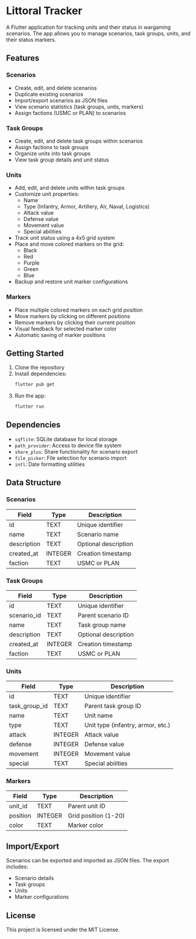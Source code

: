 # Littoral Tracker

A Flutter application for tracking units and their status in wargaming scenarios. The app allows you to manage scenarios, task groups, units, and their status markers.

## Features

### Scenarios
- Create, edit, and delete scenarios
- Duplicate existing scenarios
- Import/export scenarios as JSON files
- View scenario statistics (task groups, units, markers)
- Assign factions (USMC or PLAN) to scenarios

### Task Groups
- Create, edit, and delete task groups within scenarios
- Assign factions to task groups
- Organize units into task groups
- View task group details and unit status

### Units
- Add, edit, and delete units within task groups
- Customize unit properties:
  - Name
  - Type (Infantry, Armor, Artillery, Air, Naval, Logistics)
  - Attack value
  - Defense value
  - Movement value
  - Special abilities
- Track unit status using a 4x5 grid system
- Place and move colored markers on the grid:
  - Black
  - Red
  - Purple
  - Green
  - Blue
- Backup and restore unit marker configurations

### Markers
- Place multiple colored markers on each grid position
- Move markers by clicking on different positions
- Remove markers by clicking their current position
- Visual feedback for selected marker color
- Automatic saving of marker positions

## Getting Started

1. Clone the repository
2. Install dependencies:
   ```bash
   flutter pub get
   ```
3. Run the app:
   ```bash
   flutter run
   ```

## Dependencies

- `sqflite`: SQLite database for local storage
- `path_provider`: Access to device file system
- `share_plus`: Share functionality for scenario export
- `file_picker`: File selection for scenario import
- `intl`: Date formatting utilities

## Data Structure

### Scenarios
| Field | Type | Description |
|-------|------|-------------|
| id | TEXT | Unique identifier |
| name | TEXT | Scenario name |
| description | TEXT | Optional description |
| created_at | INTEGER | Creation timestamp |
| faction | TEXT | USMC or PLAN |

### Task Groups
| Field | Type | Description |
|-------|------|-------------|
| id | TEXT | Unique identifier |
| scenario_id | TEXT | Parent scenario ID |
| name | TEXT | Task group name |
| description | TEXT | Optional description |
| created_at | INTEGER | Creation timestamp |
| faction | TEXT | USMC or PLAN |

### Units
| Field | Type | Description |
|-------|------|-------------|
| id | TEXT | Unique identifier |
| task_group_id | TEXT | Parent task group ID |
| name | TEXT | Unit name |
| type | TEXT | Unit type (infantry, armor, etc.) |
| attack | INTEGER | Attack value |
| defense | INTEGER | Defense value |
| movement | INTEGER | Movement value |
| special | TEXT | Special abilities |

### Markers
| Field | Type | Description |
|-------|------|-------------|
| unit_id | TEXT | Parent unit ID |
| position | INTEGER | Grid position (1-20) |
| color | TEXT | Marker color |

## Import/Export

Scenarios can be exported and imported as JSON files. The export includes:
- Scenario details
- Task groups
- Units
- Marker configurations

## License

This project is licensed under the MIT License.
